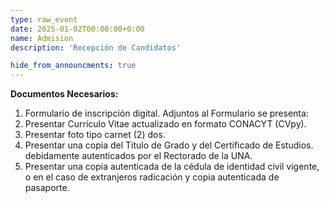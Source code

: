 ```yaml
---
type: raw_event
date: 2025-01-02T00:00:00+0:00
name: Admision
description: 'Recepción de Candidatos'

hide_from_announcments: true
---
```

**Documentos Necesarios:**
1. Formulario de inscripción digital.
Adjuntos al Formulario se presenta:
2. Presentar Currículo Vitae actualizado en formato CONACYT (CVpy).
3. Presentar foto tipo carnet (2) dos.
4. Presentar una copia del Titulo de Grado y del Certificado de Estudios.
debidamente autenticados por el Rectorado de la UNA.
5. Presentar una copia autenticada de la cédula de identidad civil vigente, o en el
caso de extranjeros radicación y copia autenticada de pasaporte.
